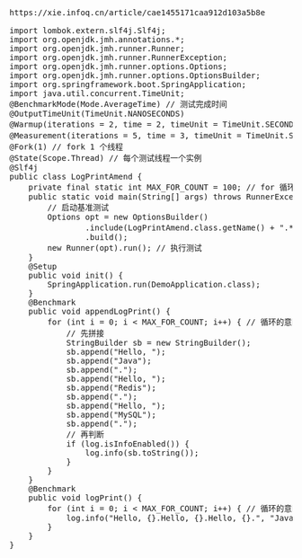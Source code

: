 <pre>

https://xie.infoq.cn/article/cae1455171caa912d103a5b8e

import lombok.extern.slf4j.Slf4j;
import org.openjdk.jmh.annotations.*;
import org.openjdk.jmh.runner.Runner;
import org.openjdk.jmh.runner.RunnerException;
import org.openjdk.jmh.runner.options.Options;
import org.openjdk.jmh.runner.options.OptionsBuilder;
import org.springframework.boot.SpringApplication;
import java.util.concurrent.TimeUnit;
@BenchmarkMode(Mode.AverageTime) // 测试完成时间
@OutputTimeUnit(TimeUnit.NANOSECONDS)
@Warmup(iterations = 2, time = 2, timeUnit = TimeUnit.SECONDS) // 预热 2 轮，每次 2s
@Measurement(iterations = 5, time = 3, timeUnit = TimeUnit.SECONDS) // 测试 5 轮，每次 3s
@Fork(1) // fork 1 个线程
@State(Scope.Thread) // 每个测试线程一个实例
@Slf4j
public class LogPrintAmend {
    private final static int MAX_FOR_COUNT = 100; // for 循环次数
    public static void main(String[] args) throws RunnerException {
        // 启动基准测试
        Options opt = new OptionsBuilder()
                .include(LogPrintAmend.class.getName() + ".*") // 要导入的测试类
                .build();
        new Runner(opt).run(); // 执行测试
    }
    @Setup
    public void init() {
        SpringApplication.run(DemoApplication.class);
    }
    @Benchmark
    public void appendLogPrint() {
        for (int i = 0; i < MAX_FOR_COUNT; i++) { // 循环的意图是为了放大性能测试效果
            // 先拼接
            StringBuilder sb = new StringBuilder();
            sb.append("Hello, ");
            sb.append("Java");
            sb.append(".");
            sb.append("Hello, ");
            sb.append("Redis");
            sb.append(".");
            sb.append("Hello, ");
            sb.append("MySQL");
            sb.append(".");
            // 再判断
            if (log.isInfoEnabled()) {
                log.info(sb.toString());
            }
        }
    }
    @Benchmark
    public void logPrint() {
        for (int i = 0; i < MAX_FOR_COUNT; i++) { // 循环的意图是为了放大性能测试效果
            log.info("Hello, {}.Hello, {}.Hello, {}.", "Java", "Redis", "MySQL");
        }
    }
}
</pre>